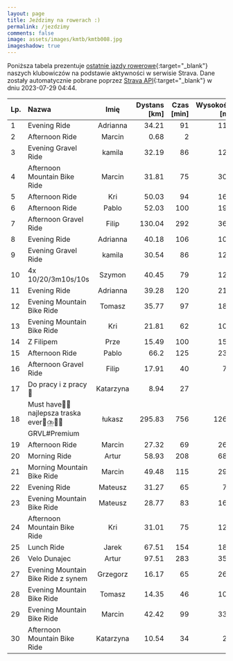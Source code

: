 ```yaml
---
layout: page
title: Jeździmy na rowerach :)
permalink: /jezdzimy
comments: false
image: assets/images/kmtb/kmtb008.jpg
imageshadow: true
---
```


Poniższa tabela prezentuje [ostatnie jazdy rowerowe](https://www.strava.com/clubs/336381){:target="_blank"} naszych klubowiczów na podstawie aktywności w serwisie Strava. Dane zostały automatycznie pobrane poprzez [Strava API](https://developers.strava.com/docs/reference/#api-Clubs-getClubActivitiesById){:target="_blank"} w dniu 2023-07-29 04:44.

Lp. | Nazwa | Imię | Dystans [km] | Czas [min] | Wysokość [m]
:--- | :--- | :---: | ---: | ---: | ---:
1|Evening Ride|Adrianna|34.21|91|116
2|Afternoon Ride|Marcin|0.68|2|5
3|Evening Gravel Ride|kamila|32.19|86|124
4|Afternoon Mountain Bike Ride|Marcin|31.81|75|306
5|Afternoon Ride|Kri|50.03|94|161
6|Afternoon Ride|Pablo|52.03|100|196
7|Afternoon Gravel Ride|Filip|130.04|292|365
8|Evening Ride|Adrianna|40.18|106|102
9|Evening Gravel Ride|kamila|30.54|86|128
10|4x 10/20/3m10s/10s|Szymon|40.45|79|121
11|Evening Ride|Adrianna|39.28|120|217
12|Evening Mountain Bike Ride|Tomasz|35.77|97|188
13|Evening Mountain Bike Ride|Kri|21.81|62|104
14|Z Filipem|Prze|15.49|100|151
15|Afternoon Ride|Pablo|66.2|125|239
16|Afternoon Gravel Ride|Filip|17.91|40|70
17|Do pracy i z pracy 🚴|Katarzyna|8.94|27|6
18|Must have🚵‍♂️ najlepsza traska ever🌁⛈️🤠🌅GRVL#Premium|łukasz|295.83|756|1263
19|Afternoon Ride|Marcin|27.32|69|267
20|Morning Ride|Artur|58.93|208|683
21|Morning Mountain Bike Ride|Marcin|49.48|115|293
22|Evening Ride|Mateusz|31.27|65|73
23|Evening Mountain Bike Ride|Mateusz|28.77|83|164
24|Afternoon Mountain Bike Ride|Kri|31.01|75|124
25|Lunch Ride|Jarek|67.51|154|183
26|Velo Dunajec|Artur|97.51|283|355
27|Evening Mountain Bike Ride z synem|Grzegorz|16.17|65|267
28|Evening Mountain Bike Ride|Tomasz|14.35|46|101
29|Evening Mountain Bike Ride|Marcin|42.42|99|333
30|Afternoon Mountain Bike Ride|Katarzyna|10.54|34|22
